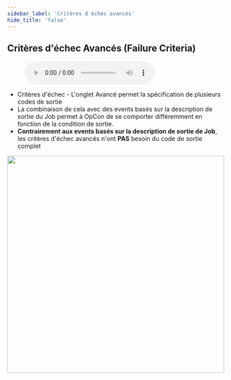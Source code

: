 ```yaml
---
sidebar_label: 'Critères d échec avancés'
hide_title: 'false'
---
```


## Critères d'échec Avancés (Failure Criteria)

<figure>
    <audio
        controls
        src="audiobasic/AdvancedFailureCriteria.mp3">
            Your browser does not support the
            <code>audio</code> element.
    </audio>
</figure>

* Critères d'échec - L'onglet Avancé permet la spécification de plusieurs codes de sortie
* La combinaison de cela avec des events basés sur la description de sortie du Job permet à OpCon de se comporter différemment en fonction de la condition de sortie.
* **Contrairement aux events basés sur la description de sortie de Job**, les critères d'échec avancés n'ont **PAS** besoin du code de sortie complet

<a href="imgbasic/356.png" target="_blank"><img src="imgbasic/356.png" width="500"></img></a>